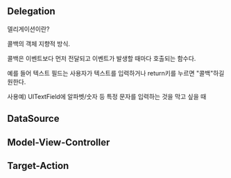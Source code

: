 ## Delegation

델리게이션이란?

콜백의 객체 지향적 방식.

콜백은 이벤트보다 먼저 전달되고 이벤트가 발생할 때마다 호출되는 함수다.

예를 들어 텍스트 필드는 사용자가 텍스트를 입력하거나 return키를 누르면 "콜백"하길 원한다.

사용예) UITextField에 알파벳/숫자 등 특정 문자를 입력하는 것을 막고 싶을 때

## DataSource

## Model-View-Controller

## Target-Action
